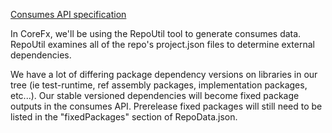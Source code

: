 [Consumes API specification](https://github.com/dotnet/buildtools/blob/master/Documentation/RepoCompose.md#consumes-1)

In CoreFx, we'll be using the RepoUtil tool to generate consumes data. RepoUtil examines all of the repo's project.json
files to determine external dependencies.

We have a lot of differing package dependency versions on libraries in our tree (ie test-runtime, ref assembly packages,
implementation packages, etc...). Our stable versioned dependencies will become fixed package outputs in the consumes API. Prerelease fixed packages will still need to be listed in the "fixedPackages" section of RepoData.json.
